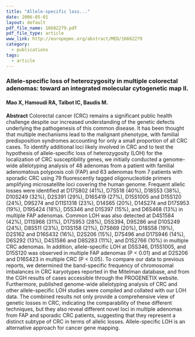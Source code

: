 ```yaml
---
title: "Allele-specific loss..."
date: 2006-05-01
layout: default
pdf_file_name: 16682279.pdf
pdf_file_type: article
www_link: http://europepmc.org/abstract/MED/16682279
category:
  - publications
tags:
  - article
---
```


### Allele-specific loss of heterozygosity in multiple colorectal adenomas: toward an integrated molecular cytogenetic map II.
#### Mao X, Hamoudi RA, Talbot IC, Baudis M.

**Abstract** Colorectal cancer (CRC) remains a significant public health challenge despite our increased understanding of the genetic defects underlying the pathogenesis of this common disease. It has been thought that multiple mechanisms lead to the malignant phenotype, with familial predisposition syndromes accounting for only a small proportion of all CRC cases. To identify additional loci likely involved in CRC and to test the hypothesis of allele-specific loss of heterozygosity (LOH) for the localization of CRC susceptibility genes, we initially conducted a genome-wide allelotyping analysis of 48 adenomas from a patient with familial adenomatous polyposis coli (FAP) and 63 adenomas from 7 patients with sporadic CRC using 79 fluorescently tagged oligonucleotide primers amplifying microsatellite loci covering the human genome. Frequent allelic losses were identified at D17S802 (41%), D7S518 (40%), D18S53 (38%), D10S249 (32%), D2S391 (29%), D16S419 (27%), D15S1005 and D15S120 (24%), D9S274 and D11S1318 (23%), D14S65 (20%), D14S274 and D17S953 (19%), D19S424 (18%), D5S346 and D1S397 (15%), and D6S468 (13%) in multiple FAP adenomas. Common LOH was also detected at D4S1584 (42%), D11S968 (31%), D17S953 (28%), D5S394, D9S286 and D10S249 (24%), D8S511 (23%), D13S158 (21%), D7S669 (20%), D18S58 (19%), D2S162 and D16S432 (16%), D2S206 (15%), D7S496 and D17S946 (14%), D6S292 (13%), D4S1586 and D8S283 (11%), and D1S2766 (10%) in multiple CRC adenomas. In addition, allele-specific LOH at D5S346, D15S1005, and D15S120 was observed in multiple FAP adenomas (P &lt; 0.01) and at D2S206 and D16S423 in multiple CRC (P &lt; 0.05). To compare our data to previous reports, we determined the band-specific frequency of chromosomal imbalances in CRC karyotypes reported in the Mitelman database, and from the CGH results of cases accessible through the PROGENETIX website. Furthermore, published genome-wide allelotyping analysis of CRC and other allele-specific LOH studies were compiled and collated with our LOH data. The combined results not only provide a comprehensive view of genetic losses in CRC, indicating the comparability of these different techniques, but they also reveal different novel loci in multiple adenomas from FAP and sporadic CRC patients, suggesting that they represent a distinct subtype of CRC in terms of allelic losses. Allele-specific LOH is an alternative approach for cancer gene mapping.
